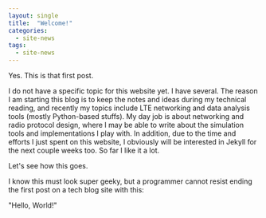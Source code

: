 ```yaml
---
layout: single
title:  "Welcome!"
categories:
  - site-news
tags:
  - site-news
---
```

Yes. This is that first post.

I do not have a specific topic for this website yet. I have several. The reason I am starting this blog is to keep the notes and ideas during my technical reading, and recently my topics include LTE networking and data analysis tools (mostly Python-based stuffs). My day job is about networking and radio protocol design, where I may be able to write about the simulation tools and implementations I play with. In addition, due to the time and efforts I just spent on this website, I obviously will be interested in Jekyll for the next couple weeks too. So far I like it a lot.

Let's see how this goes.

I know this must look super geeky, but a programmer cannot resist ending the first post on a tech blog site with this:

"Hello, World!"
